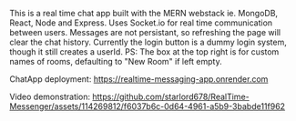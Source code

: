 This is a real time chat app built with the MERN webstack ie. MongoDB, React, Node and Express.
Uses Socket.io for real time communication between users.
Messages are not persistant, so refreshing the page will clear the chat history.
Currently the login button is a dummy login system, though it still creates a userId.
PS: The box at the top right is for custom names of rooms, defaulting to "New Room" if left empty.

ChatApp deployment: https://realtime-messaging-app.onrender.com

Video demonstration: https://github.com/starlord678/RealTime-Messenger/assets/114269812/f6037b6c-0d64-4961-a5b9-3babde11f962
